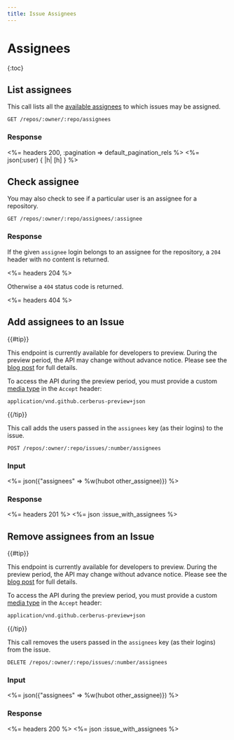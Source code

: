 ```yaml
---
title: Issue Assignees
---
```


# Assignees

{:toc}

## List assignees

This call lists all the [available assignees][] to which issues may be assigned.

    GET /repos/:owner/:repo/assignees

### Response

<%= headers 200, :pagination => default_pagination_rels %>
<%= json(:user) { |h| [h] } %>

## Check assignee

You may also check to see if a particular user is an assignee for a repository.

    GET /repos/:owner/:repo/assignees/:assignee

### Response

If the given `assignee` login belongs to an assignee for the repository, a
`204` header with no content is returned.

<%= headers 204 %>

Otherwise a `404` status code is returned.

<%= headers 404 %>

[available assignees]: https://help.github.com/articles/assigning-issues-and-pull-requests-to-other-github-users/

## Add assignees to an Issue

{{#tip}}

<a name="preview-period"></a>

This endpoint is currently available for developers to preview.
During the preview period, the API may change without advance notice.
Please see the [blog post](/changes/2016-5-27-multiple-assignees) for full details.

To access the API during the preview period, you must provide a custom [media type](/v3/media) in the `Accept` header:

    application/vnd.github.cerberus-preview+json

{{/tip}}


This call adds the users passed in the `assignees` key (as their logins) to the issue.

    POST /repos/:owner/:repo/issues/:number/assignees

### Input

<%= json({"assignees" => %w(hubot other_assignee)}) %>

### Response

<%= headers 201 %>
<%= json :issue_with_assignees %>

## Remove assignees from an Issue

{{#tip}}

<a name="preview-period"></a>

This endpoint is currently available for developers to preview.
During the preview period, the API may change without advance notice.
Please see the [blog post](/changes/2016-5-27-multiple-assignees) for full details.

To access the API during the preview period, you must provide a custom [media type](/v3/media) in the `Accept` header:

    application/vnd.github.cerberus-preview+json

{{/tip}}

This call removes the users passed in the `assignees` key (as their logins) from the issue.

    DELETE /repos/:owner/:repo/issues/:number/assignees

### Input

<%= json({"assignees" => %w(hubot other_assignee)}) %>

### Response

<%= headers 200 %>
<%= json :issue_with_assignees %>

